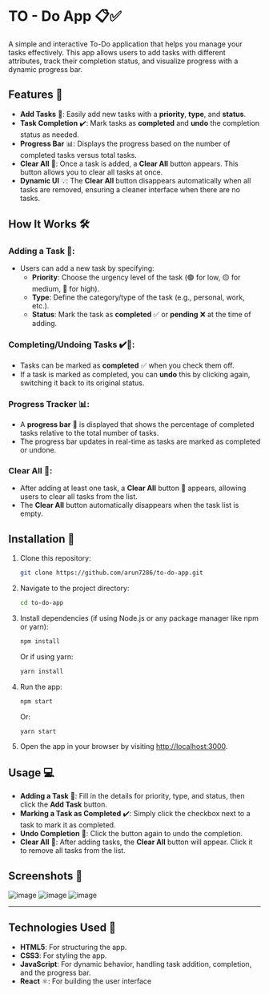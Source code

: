 
# TO - Do App 📋✅

A simple and interactive To-Do application that helps you manage your tasks effectively. This app allows users to add tasks with different attributes, track their completion status, and visualize progress with a dynamic progress bar.

## Features 🌟

- **Add Tasks** 📝: Easily add new tasks with a **priority**, **type**, and **status**.
- **Task Completion** ✔️: Mark tasks as **completed** and **undo** the completion status as needed.
- **Progress Bar** 📊: Displays the progress based on the number of completed tasks versus total tasks.
- **Clear All** 🧹: Once a task is added, a **Clear All** button appears. This button allows you to clear all tasks at once.
- **Dynamic UI** 💡: The **Clear All** button disappears automatically when all tasks are removed, ensuring a cleaner interface when there are no tasks.

## How It Works 🛠️

### Adding a Task 📝:
- Users can add a new task by specifying:
  - **Priority**: Choose the urgency level of the task (🟢 for low, 🟡 for medium, 🔴 for high).
  - **Type**: Define the category/type of the task (e.g., personal, work, etc.).
  - **Status**: Mark the task as **completed** ✅ or **pending** ❌ at the time of adding.

### Completing/Undoing Tasks ✔️🔄:
- Tasks can be marked as **completed** ✅ when you check them off.
- If a task is marked as completed, you can **undo** this by clicking again, switching it back to its original status.

### Progress Tracker 📊:
- A **progress bar** 🏁 is displayed that shows the percentage of completed tasks relative to the total number of tasks.
- The progress bar updates in real-time as tasks are marked as completed or undone.

### Clear All 🧹:
- After adding at least one task, a **Clear All** button 🧹 appears, allowing users to clear all tasks from the list.
- The **Clear All** button automatically disappears when the task list is empty.

## Installation 🚀

1. Clone this repository:

   ```bash
   git clone https://github.com/arun7286/to-do-app.git
   ```

2. Navigate to the project directory:

   ```bash
   cd to-do-app
   ```

3. Install dependencies (if using Node.js or any package manager like npm or yarn):

   ```bash
   npm install
   ```

   Or if using yarn:

   ```bash
   yarn install
   ```

4. Run the app:

   ```bash
   npm start
   ```

   Or:

   ```bash
   yarn start
   ```

5. Open the app in your browser by visiting [http://localhost:3000](http://localhost:3000).

## Usage 💻

- **Adding a Task** 📝: Fill in the details for priority, type, and status, then click the **Add Task** button.
- **Marking a Task as Completed** ✔️: Simply click the checkbox next to a task to mark it as completed.
- **Undo Completion** 🔄: Click the button again to undo the completion.
- **Clear All** 🧹: After adding tasks, the **Clear All** button will appear. Click it to remove all tasks from the list.

## Screenshots 📸

![image](https://github.com/user-attachments/assets/1066bd27-c1fc-417f-92de-8f5e2f1c57a2)
![image](https://github.com/user-attachments/assets/543cbaac-5996-4f59-a514-c11d7d76f5ad)
![image](https://github.com/user-attachments/assets/ffc68578-c04c-4a83-8c89-843daec634c0)




---

## Technologies Used 🧰

- **HTML5**: For structuring the app.
- **CSS3**: For styling the app.
- **JavaScript**: For dynamic behavior, handling task addition, completion, and the progress bar.
- **React** ⚛️: For building the user interface
